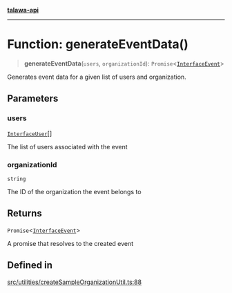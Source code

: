 [**talawa-api**](../../../README.md)

***

# Function: generateEventData()

> **generateEventData**(`users`, `organizationId`): `Promise`\<[`InterfaceEvent`](../../../models/Event/interfaces/InterfaceEvent.md)\>

Generates event data for a given list of users and organization.

## Parameters

### users

[`InterfaceUser`](../../../models/User/interfaces/InterfaceUser.md)[]

The list of users associated with the event

### organizationId

`string`

The ID of the organization the event belongs to

## Returns

`Promise`\<[`InterfaceEvent`](../../../models/Event/interfaces/InterfaceEvent.md)\>

A promise that resolves to the created event

## Defined in

[src/utilities/createSampleOrganizationUtil.ts:88](https://github.com/Suyash878/talawa-api/blob/f376d03c37e9acd046e7cc983947432c95f74442/src/utilities/createSampleOrganizationUtil.ts#L88)
